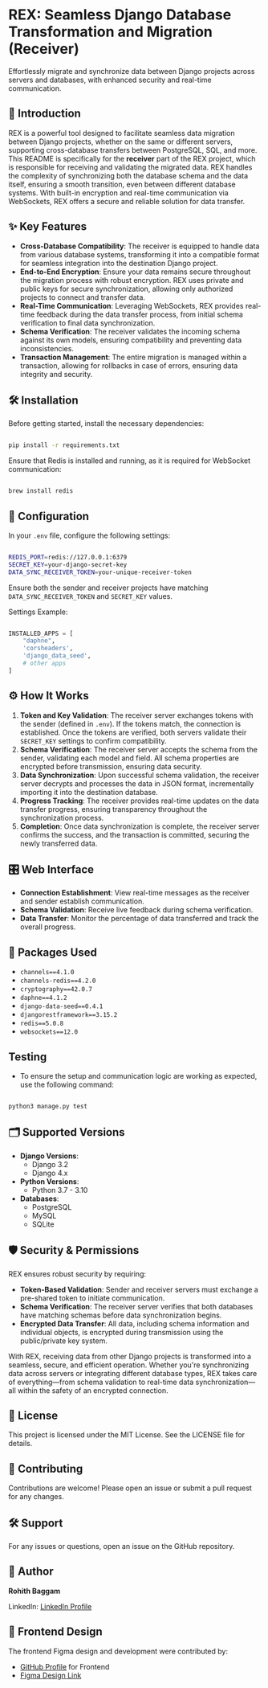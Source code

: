 # REX: Seamless Django Database Transformation and Migration (Receiver)

Effortlessly migrate and synchronize data between Django projects across servers and databases, with enhanced security and real-time communication.

## 🚀 Introduction

REX is a powerful tool designed to facilitate seamless data migration between Django projects, whether on the same or different servers, supporting cross-database transfers between PostgreSQL, SQL, and more. This README is specifically for the **receiver** part of the REX project, which is responsible for receiving and validating the migrated data. REX handles the complexity of synchronizing both the database schema and the data itself, ensuring a smooth transition, even between different database systems. With built-in encryption and real-time communication via WebSockets, REX offers a secure and reliable solution for data transfer.

## ✨ Key Features

- **Cross-Database Compatibility**: The receiver is equipped to handle data from various database systems, transforming it into a compatible format for seamless integration into the destination Django project.
- **End-to-End Encryption**: Ensure your data remains secure throughout the migration process with robust encryption. REX uses private and public keys for secure synchronization, allowing only authorized projects to connect and transfer data.
- **Real-Time Communication**: Leveraging WebSockets, REX provides real-time feedback during the data transfer process, from initial schema verification to final data synchronization.
- **Schema Verification**: The receiver validates the incoming schema against its own models, ensuring compatibility and preventing data inconsistencies.
- **Transaction Management**: The entire migration is managed within a transaction, allowing for rollbacks in case of errors, ensuring data integrity and security.

## 🛠 Installation

Before getting started, install the necessary dependencies:

```bash

pip install -r requirements.txt

```

Ensure that Redis is installed and running, as it is required for WebSocket communication:

```bash

brew install redis

```

## 🔧 Configuration

In your `.env` file, configure the following settings:

```bash

REDIS_PORT=redis://127.0.0.1:6379
SECRET_KEY=your-django-secret-key
DATA_SYNC_RECEIVER_TOKEN=your-unique-receiver-token

```

Ensure both the sender and receiver projects have matching `DATA_SYNC_RECEIVER_TOKEN` and `SECRET_KEY` values.

Settings Example:

```python

INSTALLED_APPS = [
    "daphne",
    'corsheaders',
    'django_data_seed',
    # other apps
]

```

## ⚙️ How It Works

1. **Token and Key Validation**: The receiver server exchanges tokens with the sender (defined in `.env`). If the tokens match, the connection is established. Once the tokens are verified, both servers validate their `SECRET_KEY` settings to confirm compatibility.
2. **Schema Verification**: The receiver server accepts the schema from the sender, validating each model and field. All schema properties are encrypted before transmission, ensuring data security.
3. **Data Synchronization**: Upon successful schema validation, the receiver server decrypts and processes the data in JSON format, incrementally importing it into the destination database.
4. **Progress Tracking**: The receiver provides real-time updates on the data transfer progress, ensuring transparency throughout the synchronization process.
5. **Completion**: Once data synchronization is complete, the receiver server confirms the success, and the transaction is committed, securing the newly transferred data.

## 🎛 Web Interface

- **Connection Establishment**: View real-time messages as the receiver and sender establish communication.
- **Schema Validation**: Receive live feedback during schema verification.
- **Data Transfer**: Monitor the percentage of data transferred and track the overall progress.

## 🧩 Packages Used

- `channels==4.1.0`
- `channels-redis==4.2.0`
- `cryptography==42.0.7`
- `daphne==4.1.2`
- `django-data-seed==0.4.1`
- `djangorestframework==3.15.2`
- `redis==5.0.8`
- `websockets==12.0`

## Testing

- To ensure the setup and communication logic are working as expected, use the following command:

```bash

python3 manage.py test

```

## 🗂 Supported Versions

- **Django Versions**:
  - Django 3.2
  - Django 4.x
- **Python Versions**:
  - Python 3.7 - 3.10
- **Databases**:
  - PostgreSQL
  - MySQL
  - SQLite

## 🛡 Security & Permissions

REX ensures robust security by requiring:

- **Token-Based Validation**: Sender and receiver servers must exchange a pre-shared token to initiate communication.
- **Schema Verification**: The receiver server verifies that both databases have matching schemas before data synchronization begins.
- **Encrypted Data Transfer**: All data, including schema information and individual objects, is encrypted during transmission using the public/private key system.

With REX, receiving data from other Django projects is transformed into a seamless, secure, and efficient operation. Whether you're synchronizing data across servers or integrating different database types, REX takes care of everything—from schema validation to real-time data synchronization—all within the safety of an encrypted connection.

## 📝 License

This project is licensed under the MIT License. See the LICENSE file for details.

## 🤝 Contributing

Contributions are welcome! Please open an issue or submit a pull request for any changes.

## 🛠 Support

For any issues or questions, open an issue on the GitHub repository.

## 👤 Author

**Rohith Baggam**

LinkedIn: [LinkedIn Profile](https://www.linkedin.com/in/rohith-baggam/)

## 🎨 Frontend Design

The frontend Figma design and development were contributed by:

- [GitHub Profile](https://github.com/samasarunreddy/Data_sync) for Frontend
- [Figma Design Link](https://www.figma.com/design/lcAVBTVFooPSZxiiJJm3fg/Projects?node-id=60-2&t=GtEGEGXnPc58x9VO-1)
